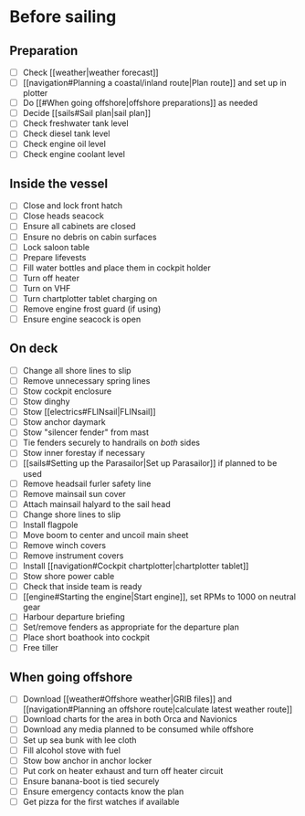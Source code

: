 # Before sailing

## Preparation

- [ ] Check [[weather|weather forecast]]
- [ ] [[navigation#Planning a coastal/inland route|Plan route]] and set up in plotter
- [ ] Do [[#When going offshore|offshore preparations]] as needed
- [ ] Decide [[sails#Sail plan|sail plan]]
- [ ] Check freshwater tank level
- [ ] Check diesel tank level
- [ ] Check engine oil level
- [ ] Check engine coolant level

## Inside the vessel

* [ ] Close and lock front hatch
* [ ] Close heads seacock
* [ ] Ensure all cabinets are closed
* [ ] Ensure no debris on cabin surfaces
* [ ] Lock saloon table
* [ ] Prepare lifevests
* [ ] Fill water bottles and place them in cockpit holder
* [ ] Turn off heater
* [ ] Turn on VHF
* [ ] Turn chartplotter tablet charging on
* [ ] Remove engine frost guard (if using)
* [ ] Ensure engine seacock is open

## On deck

- [ ] Change all shore lines to slip
- [ ] Remove unnecessary spring lines
- [ ] Stow cockpit enclosure
- [ ] Stow dinghy
- [ ] Stow [[electrics#FLINsail|FLINsail]]
- [ ] Stow anchor daymark
- [ ] Stow "silencer fender" from mast
- [ ] Tie fenders securely to handrails on _both_ sides
- [ ] Stow inner forestay if necessary
- [ ] [[sails#Setting up the Parasailor|Set up Parasailor]] if planned to be used
- [ ] Remove headsail furler safety line
- [ ] Remove mainsail sun cover
- [ ] Attach mainsail halyard to the sail head
- [ ] Change shore lines to slip
- [ ] Install flagpole
- [ ] Move boom to center and uncoil main sheet
- [ ] Remove winch covers
- [ ] Remove instrument covers
- [ ] Install [[navigation#Cockpit chartplotter|chartplotter tablet]]
- [ ] Stow shore power cable
- [ ] Check that inside team is ready
- [ ] [[engine#Starting the engine|Start engine]], set RPMs to 1000 on neutral gear
- [ ] Harbour departure briefing
- [ ] Set/remove fenders as appropriate for the departure plan
- [ ] Place short boathook into cockpit
- [ ] Free tiller

## When going offshore

- [ ] Download [[weather#Offshore weather|GRIB files]] and [[navigation#Planning an offshore route|calculate latest weather route]]
- [ ] Download charts for the area in both Orca and Navionics
- [ ] Download any media planned to be consumed while offshore
- [ ] Set up sea bunk with lee cloth
- [ ] Fill alcohol stove with fuel
- [ ] Stow bow anchor in anchor locker
- [ ] Put cork on heater exhaust and turn off heater circuit
- [ ] Ensure banana-boot is tied securely
- [ ] Ensure emergency contacts know the plan
- [ ] Get pizza for the first watches if available